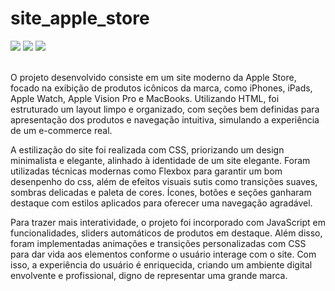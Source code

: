 # site_apple_store

<div style="display: inline_block">
  <img aling="center alt="html5" src="https://img.shields.io/badge/HTML5-E34F26?style=for-the-badge&logo=html5&logoColor=white"/>
  <img aling="center alt="css3" src="https://img.shields.io/badge/CSS3-1572B6?style=for-the-badge&logo=css3&logoColor=white"/>
  <img aling="center alt="javascript" src="https://img.shields.io/badge/JavaScript-323330?style=for-the-badge&logo=javascript&logoColor=F7DF1E"/>
</div><br/>

O projeto desenvolvido consiste em um site moderno da Apple Store, focado na exibição de produtos icônicos da marca, como iPhones, iPads, Apple Watch, Apple Vision Pro e MacBooks. Utilizando HTML, foi estruturado um layout limpo e organizado, com seções bem definidas para apresentação dos produtos e navegação intuitiva, simulando a experiência de um e-commerce real.

A estilização do site foi realizada com CSS, priorizando um design minimalista e elegante, alinhado à identidade de um site elegante. Foram utilizadas técnicas modernas como Flexbox para garantir um bom desenpenho do css, além de efeitos visuais sutis como transições suaves, sombras delicadas e paleta de cores. Ícones, botões e seções ganharam destaque com estilos aplicados para oferecer uma navegação agradável.

Para trazer mais interatividade, o projeto foi incorporado com JavaScript em funcionalidades, sliders automáticos de produtos em destaque. Além disso, foram implementadas animações e transições personalizadas com CSS para dar vida aos elementos conforme o usuário interage com o site. Com isso, a experiência do usuário é enriquecida, criando um ambiente digital envolvente e profissional, digno de representar uma grande marca.
